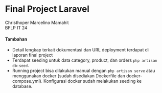 # Final Project Laravel
Christhoper Marcelino Mamahit  
BFLP IT 24

#### Tambahan
- Detail lengkap terkait dokumentasi dan URL deployment terdapat di laporan final project
- Terdapat seeding untuk data category, product, dan orders `php artisan db:seed`.
- Running project bisa dilakukan manual dengan `php artisan serve` atau menggunakan docker (sudah disediakan Dockerfile dan docker-compose.yml). Konfigurasi docker sudah melakukan seeding ke database.
